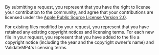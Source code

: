By submitting a request, you represent that you have the right to license
your contribution to the community, and agree that your contributions are
licensed under the [Apple Public Source License Version 2.0](LICENSE.txt).

For existing files modified by your request, you represent that you have
retained any existing copyright notices and licensing terms. For each new
file in your request, you represent that you have added to the file a
copyright notice (including the year and the copyright owner's name) and
ValidateMP4's licensing terms.
